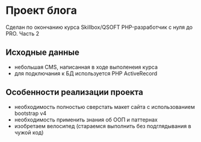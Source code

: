 # Проект блога
Сделан по окончанию курса Skillbox/QSOFT PHP-разработчик с нуля до PRO. Часть 2
## Исходные данные
- небольшая CMS, написанная в ходе выполенеия курса
- для подключания к БД используется PHP ActiveRecord
## Особенности реализации проекта
- необходимость полностью сверстать макет сайта с использованием bootstrap v4
- необходимость применить знания об ООП и паттернах
- изобретаем велосипед (стараемся выполнить без подглядывания в чужой код)
